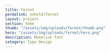 ```yaml
---
title: Fernet
permalink: onhold/fernet
layout: project
section: home
thumb: "/assets/img/uploads/fernet/thumb.png"
hero: "/assets/img/uploads/fernet/hero.png"
description: Monoline font
category: Type Design
---
```


